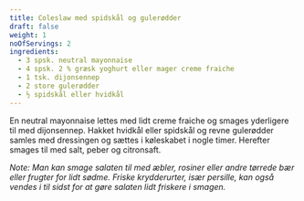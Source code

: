 ```yaml
---
title: Coleslaw med spidskål og gulerødder
draft: false
weight: 1
noOfServings: 2
ingredients:
  - 3 spsk. neutral mayonnaise
  - 4 spsk. 2 % græsk yoghurt eller mager creme fraiche
  - 1 tsk. dijonsennep
  - 2 store gulerødder
  - ½ spidskål eller hvidkål
---
```


En neutral mayonnaise lettes med lidt creme fraiche og smages yderligere
til med dijonsennep. Hakket hvidkål eller spidskål og revne gulerødder
samles med dressingen og sættes i køleskabet i nogle timer. Herefter
smages til med salt, peber og citronsaft.

*Note: Man kan smage salaten til med æbler, rosiner eller andre tørrede
bær eller frugter for lidt sødme. Friske krydderurter, især persille,
kan også vendes i til sidst for at gøre salaten lidt friskere i smagen.*

